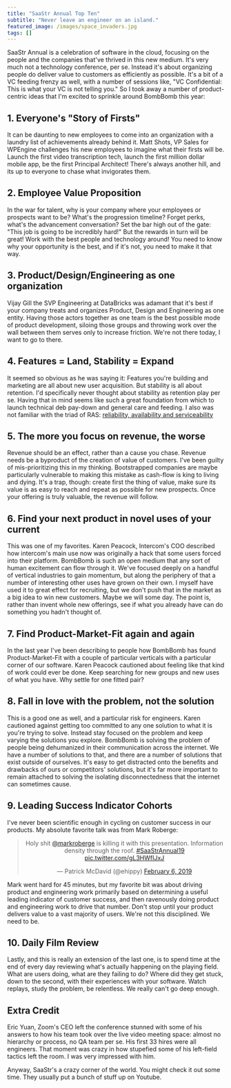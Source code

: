 ```yaml
---
title: "SaaStr Annual Top Ten"
subtitle: "Never leave an engineer on an island."
featured_image: /images/space_invaders.jpg
tags: []
---
```


SaaStr Annual is a celebration of software in the cloud, focusing on the people and the companies that've thrived in this new medium. It's very much not a technology conference, per se. Instead it's about organizing people do deliver value to customers as efficiently as possible. It's a bit of a VC feeding frenzy as well, with a number of sessions like, "VC Confidential: This is what your VC is not telling you." So I took away a number of product-centric ideas that I'm excited to sprinkle around BombBomb this year: 

## 1. Everyone's "Story of Firsts"
It can be daunting to new employees to come into an organization with a laundry list of achievements already behind it. Matt Shots, VP Sales for WPEngine challenges his new employees to imagine what their firsts will be. Launch the first video transcription tech, launch the first million dollar mobile app, be the first Principal Architect! There's always another hill, and its up to everyone to chase what invigorates them.

## 2. Employee Value Proposition
In the war for talent, why is your company where your employees or prospects want to be? What's the progression timeline? Forget perks, what's the advancement conversation? Set the bar high out of the gate: "This job is going to be incredibly hard!" But the rewards in turn will be great! Work with the best people and technology around! You need to know why your opportunity is the best, and if it's not, you need to make it that way.

## 3. Product/Design/Engineering as one organization
Vijay Gill the SVP Engineering at DataBricks was adamant that it's best if your company treats and organizes Product, Design and Engineering as one entity. Having those actors together as one team is the best possible mode of product development, siloing those groups and throwing work over the wall between them serves only to increase friction. We're not there today, I want to go to there.    


## 4. Features = Land, Stability = Expand
It seemed so obvious as he was saying it: Features you're building and marketing are all about new user acquisition. But stability is all about retention. I'd specifically never thought about stability as retention play per se. Having that in mind seems like such a great foundation from which to launch technical deb pay-down and general care and feeding. I also was not familiar with the triad of RAS: [reliability, availability and serviceability](https://en.wikipedia.org/wiki/Reliability,_availability_and_serviceability)



## 5. The more you focus on revenue, the worse
Revenue should be an effect, rather than a cause you chase. Revenue needs be a byproduct of the creation of value of customers. I've been guilty of mis-prioritizing this in my thinking. Bootstrapped companies are maybe particularly vulnerable to making this mistake as cash-flow is king to living and dying. It's a trap, though: create first the thing of value, make sure its value is as easy to reach and repeat as possible for new prospects. Once your offering is truly valuable, the revenue will follow.

## 6. Find your next product in novel uses of your current
This was one of my favorites. Karen Peacock, Intercom's COO described how intercom's main use now was originally a hack that some users forced into their platform. BombBomb is such an open medium that any sort of human excitement can flow through it. We've focused deeply on a handful of vertical industries to gain momentum, but along the periphery of that a number of interesting other uses have grown on their own. I myself have used it to great effect for recruiting, but we don't push that in the market as a big idea to win new customers. Maybe we will some day. The point is, rather than invent whole new offerings, see if what you already have can do something you hadn't thought of.


## 7. Find Product-Market-Fit again and again
In the last year I've been describing to people how BombBomb has found Product-Market-Fit with a couple of particular verticals with a particular corner of our software. Karen Peacock cautioned about feeling like that kind of work could ever be done. Keep searching for new groups and new uses of what you have. Why settle for one fitted pair?

## 8. Fall in love with the problem, not the solution
This is a good one as well, and a particular risk for engineers. Karen cautioned against getting too committed to any one solution to what it is you're trying to solve. Instead stay focused on the problem and keep varying the solutions you explore. BombBomb is solving the problem of people being dehumanized in their communication across the internet. We have a number of solutions to that, and there are a number of solutions that exist outside of ourselves. It's easy to get distracted onto the benefits and drawbacks of ours or competitors' solutions, but it's far more important to remain attached to solving the isolating disconnectedness that the internet can sometimes cause.

## 9. Leading Success Indicator Cohorts
I've never been scientific enough in cycling on customer success in our products. My absolute favorite talk was from Mark Roberge:

<div align="center">

<blockquote class="twitter-tweet" data-lang="en"><p lang="en" dir="ltr">Holy shit <a href="https://twitter.com/markroberge?ref_src=twsrc%5Etfw">@markroberge</a> is killing it with this presentation.  Information density through the roof. <a href="https://twitter.com/hashtag/SaaStrAnnual19?src=hash&amp;ref_src=twsrc%5Etfw">#SaaStrAnnual19</a> <a href="https://t.co/gL3HWfIJxJ">pic.twitter.com/gL3HWfIJxJ</a></p>&mdash; Patrick McDavid (@ehippy) <a href="https://twitter.com/ehippy/status/1093198915107606528?ref_src=twsrc%5Etfw">February 6, 2019</a></blockquote>
<script async src="https://platform.twitter.com/widgets.js" charset="utf-8"></script>
</div>

Mark went hard for 45 minutes, but my favorite bit was about driving product and engineering work primarily based on determining a useful leading indicator of customer success, and then ravenously doing product and engineering work to drive that number. Don't stop until your product delivers value to a vast majority of users. We're not this disciplined. We need to be.

## 10. Daily Film Review
Lastly, and this is really an extension of the last one, is to spend time at the end of every day reviewing what's actually happening on the playing field. What are users doing, what are they failing to do? Where did they get stuck, down to the second, with their experiences with your software. Watch replays, study the problem, be relentless. We really can't go deep enough.


## Extra Credit
Eric Yuan, Zoom's CEO left the conference stunned with some of his answers to how his team took over the live video meeting space: almost no hierarchy or process, no QA team per se. His first 33 hires were all engineers. That moment was crazy in how stupefied some of his left-field tactics left the room. I was very impressed with him.

Anyway, SaaStr's a crazy corner of the world. You might check it out some time. They usually put a bunch of stuff up on Youtube.